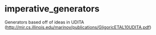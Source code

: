 # imperative_generators
Generators based off of ideas in UDITA (http://mir.cs.illinois.edu/marinov/publications/GligoricETAL10UDITA.pdf)

